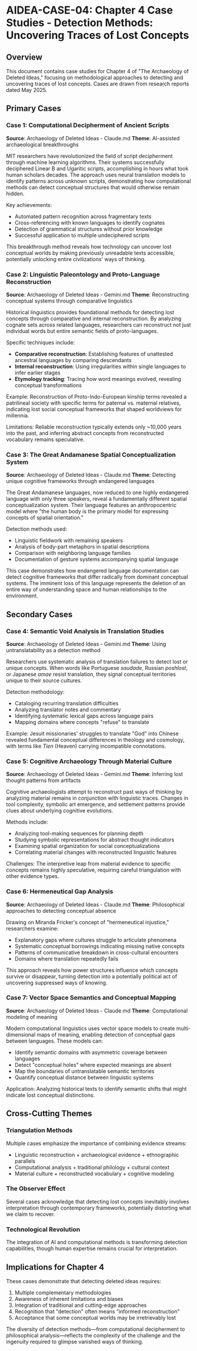 # AIDEA-CASE-04: Chapter 4 Case Studies - Detection Methods: Uncovering Traces of Lost Concepts

## Overview
This document contains case studies for Chapter 4 of "The Archaeology of Deleted Ideas," focusing on methodological approaches to detecting and uncovering traces of lost concepts. Cases are drawn from research reports dated May 2025.

## Primary Cases

### Case 1: Computational Decipherment of Ancient Scripts
**Source**: Archaeology of Deleted Ideas - Claude.md
**Theme**: AI-assisted archaeological breakthroughs

MIT researchers have revolutionized the field of script decipherment through machine learning algorithms. Their systems successfully deciphered Linear B and Ugaritic scripts, accomplishing in hours what took human scholars decades. The approach uses neural translation models to identify patterns across unknown scripts, demonstrating how computational methods can detect conceptual structures that would otherwise remain hidden.

Key achievements:
- Automated pattern recognition across fragmentary texts
- Cross-referencing with known languages to identify cognates
- Detection of grammatical structures without prior knowledge
- Successful application to multiple undeciphered scripts

This breakthrough method reveals how technology can uncover lost conceptual worlds by making previously unreadable texts accessible, potentially unlocking entire civilizations' ways of thinking.

### Case 2: Linguistic Paleontology and Proto-Language Reconstruction
**Source**: Archaeology of Deleted Ideas - Gemini.md
**Theme**: Reconstructing conceptual systems through comparative linguistics

Historical linguistics provides foundational methods for detecting lost concepts through comparative and internal reconstruction. By analyzing cognate sets across related languages, researchers can reconstruct not just individual words but entire semantic fields of proto-languages.

Specific techniques include:
- **Comparative reconstruction**: Establishing features of unattested ancestral languages by comparing descendants
- **Internal reconstruction**: Using irregularities within single languages to infer earlier stages
- **Etymology tracking**: Tracing how word meanings evolved, revealing conceptual transformations

Example: Reconstruction of Proto-Indo-European kinship terms revealed a patrilineal society with specific terms for paternal vs. maternal relatives, indicating lost social conceptual frameworks that shaped worldviews for millennia.

Limitations: Reliable reconstruction typically extends only ~10,000 years into the past, and inferring abstract concepts from reconstructed vocabulary remains speculative.

### Case 3: The Great Andamanese Spatial Conceptualization System
**Source**: Archaeology of Deleted Ideas - Claude.md
**Theme**: Detecting unique cognitive frameworks through endangered languages

The Great Andamanese languages, now reduced to one highly endangered language with only three speakers, reveal a fundamentally different spatial conceptualization system. Their language features an anthropocentric model where "the human body is the primary model for expressing concepts of spatial orientation."

Detection methods used:
- Linguistic fieldwork with remaining speakers
- Analysis of body-part metaphors in spatial descriptions
- Comparison with neighboring language families
- Documentation of gesture systems accompanying spatial language

This case demonstrates how endangered language documentation can detect cognitive frameworks that differ radically from dominant conceptual systems. The imminent loss of this language represents the deletion of an entire way of understanding space and human relationships to the environment.

## Secondary Cases

### Case 4: Semantic Void Analysis in Translation Studies
**Source**: Archaeology of Deleted Ideas - Gemini.md
**Theme**: Using untranslatability as a detection method

Researchers use systematic analysis of translation failures to detect lost or unique concepts. When words like Portuguese *saudade*, Russian *poshlost*, or Japanese *amae* resist translation, they signal conceptual territories unique to their source cultures.

Detection methodology:
- Cataloging recurring translation difficulties
- Analyzing translator notes and commentary
- Identifying systematic lexical gaps across language pairs
- Mapping domains where concepts "refuse" to translate

Example: Jesuit missionaries' struggles to translate "God" into Chinese revealed fundamental conceptual differences in theology and cosmology, with terms like *Tien* (Heaven) carrying incompatible connotations.

### Case 5: Cognitive Archaeology Through Material Culture
**Source**: Archaeology of Deleted Ideas - Gemini.md
**Theme**: Inferring lost thought patterns from artifacts

Cognitive archaeologists attempt to reconstruct past ways of thinking by analyzing material remains in conjunction with linguistic traces. Changes in tool complexity, symbolic art emergence, and settlement patterns provide clues about underlying cognitive evolutions.

Methods include:
- Analyzing tool-making sequences for planning depth
- Studying symbolic representations for abstract thought indicators
- Examining spatial organization for social conceptualizations
- Correlating material changes with reconstructed linguistic features

Challenges: The interpretive leap from material evidence to specific concepts remains highly speculative, requiring careful triangulation with other evidence types.

### Case 6: Hermeneutical Gap Analysis
**Source**: Archaeology of Deleted Ideas - Claude.md
**Theme**: Philosophical approaches to detecting conceptual absence

Drawing on Miranda Fricker's concept of "hermeneutical injustice," researchers examine:
- Explanatory gaps where cultures struggle to articulate phenomena
- Systematic conceptual borrowings indicating missing native concepts
- Patterns of communicative breakdown in cross-cultural encounters
- Domains where translation repeatedly fails

This approach reveals how power structures influence which concepts survive or disappear, turning detection into a potentially political act of uncovering suppressed ways of knowing.

### Case 7: Vector Space Semantics and Conceptual Mapping
**Source**: Archaeology of Deleted Ideas - Claude.md
**Theme**: Computational modeling of meaning

Modern computational linguistics uses vector space models to create multi-dimensional maps of meaning, enabling detection of conceptual gaps between languages. These models can:
- Identify semantic domains with asymmetric coverage between languages
- Detect "conceptual holes" where expected meanings are absent
- Map the boundaries of untranslatable semantic territories
- Quantify conceptual distance between linguistic systems

Application: Analyzing historical texts to identify semantic shifts that might indicate lost conceptual distinctions.

## Cross-Cutting Themes

### Triangulation Methods
Multiple cases emphasize the importance of combining evidence streams:
- Linguistic reconstruction + archaeological evidence + ethnographic parallels
- Computational analysis + traditional philology + cultural context
- Material culture + reconstructed vocabulary + cognitive modeling

### The Observer Effect
Several cases acknowledge that detecting lost concepts inevitably involves interpretation through contemporary frameworks, potentially distorting what we claim to recover.

### Technological Revolution
The integration of AI and computational methods is transforming detection capabilities, though human expertise remains crucial for interpretation.

## Implications for Chapter 4

These cases demonstrate that detecting deleted ideas requires:
1. Multiple complementary methodologies
2. Awareness of inherent limitations and biases
3. Integration of traditional and cutting-edge approaches
4. Recognition that "detection" often means "informed reconstruction"
5. Acceptance that some conceptual worlds may be irretrievably lost

The diversity of detection methods—from computational decipherment to philosophical analysis—reflects the complexity of the challenge and the ingenuity required to glimpse vanished ways of thinking.